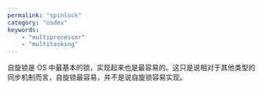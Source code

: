 ```yaml
---
permalink: "spinlock"
category: "osdev"
keywords:
    - "multiprocessor"
    - "multitasking"
---
```


自旋锁是 OS 中最基本的锁，实现起来也是最容易的。这只是说相对于其他类型的同步机制而言，自旋锁最容易，并不是说自旋锁容易实现。